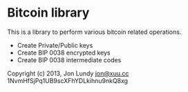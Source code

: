Bitcoin library
===============

This is a library to perform various bitcoin related operations. 

- Create Private/Public keys
- Create BIP 0038 encrypted keys
- Create BIP 0038 intermediate codes


Copyright (c) 2013, Jon Lundy <jon@xuu.cc> 1NvmHfSjPq1UB9scXFhYDLkihnu9nkQ8xg
